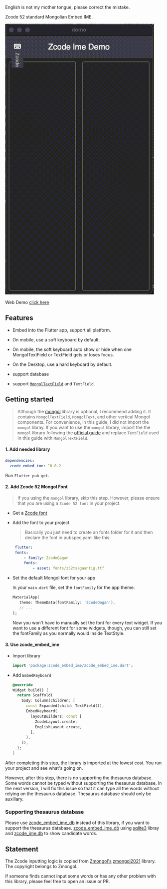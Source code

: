 English is not my mother tongue, please correct the mistake.

Zcode 52 standard Mongolian Embed IME.

![](https://raw.githubusercontent.com/Satsrag/embed_input/main/desktop_screenshot.gif)

Web Demo [click here](https://satsrag.github.io)

## Features

* Embed into the Flutter app, support all platform.

* On mobile, use a soft keyboard by default.

* On mobile, the soft keyboard auto show or hide when one MongolTextField or TextField gets or loses focus.

* On the Desktop, use a hard keyboard by default.

* support database

* support [`MongolTextField`](https://pub.dev/packages/mongol) and `TextField`.

## Getting started

> Although the [mongol](https://pub.dev/packages/mongol) library is optional, I recommend adding it. It contains `MongolTextField`, `MongolText`, and other vertical Mongol components. For convenience, in this guide, I did not import the `mongol` libray.
If you want to use the `mongol` library, import the  the `mongol` library following the [official guide](https://pub.dev/packages/mongol) and replace `TextField` used in this guide with `MongolTextField`.

#### 1. Add needed library

```yaml
dependencies:
  zcode_embed_ime: ^0.0.2
```

Run `Flutter pub get`.

#### 2. Add Zcode 52 Mongol Font

> If you using the `mongol` library, skip this step. However, please ensure that you are using a `Zcode 52 font` in your project.

* Get a [Zcode font](https://install.zcodetech.com/)

* Add the font to your project

   > Basically you just need to create an fonts folder for it and then declare the font in pubspec.yaml like this:

   ```yaml
    flutter:
    fonts:
        - family: ZcodeQagan
        fonts:
            - asset: fonts/z52tsagaantig.ttf
   ```

* Set the default Mongol font for your app
   
   In your `main.dart` file, set the `fontFamily` for the app theme.

   ```dart
   MaterialApp(
      theme: ThemeData(fontFamily: 'ZcodeQagan'),
      // ...
   );
   ```

   Now you won't have to manually set the font for every text widget. If you want to use a different font for some widgets, though, you can still set the fontFamily as you normally would inside TextStyle.

#### 3. Use zcode_embed_ime

* Import library

   ```dart
   import 'package:zcode_embed_ime/zcode_embed_ime.dart';
   ```

* Add `EmbedKeyboard`

   ```dart
   @override
   Widget build() {
     return Scaffold(
       body: Column(children: [
         const Expanded(child: TextField()),
         EmbedKeyboard(
           layoutBuilders: const [
             ZcodeLayout.create,
             EnglishLayout.create,
           ],
         ),
       ]),
     );
   }
   ```
After completing this step, the library is imported at the lowest cost. You run your project and see what's going on. 

However, after this step, there is no supporting the thesaurus database. Some words cannot be typed without supporting the thesaurus database. In the next version, I will fix this issue so that it can type all the words without relying on the thesaurus database. Thesaurus database should only be auxiliary.

### Supporting thesaurus database

Please use [zcode_embed_ime_db](https://pub.dev/packages/zcode_embed_ime_db) instead of this library, if you want to support the thesaurus database. [zcode_embed_ime_db](https://pub.dev/packages/zcode_embed_ime_db) using [sqlite3](https://pub.dev/packages/sqlite3) libray and [zcode_ime.db](https://github.com/Satsrag/embed_input/tree/main/zcode_embed_ime_db/db) to show candidate words. 

## Statement

The Zcode inputting logic is copied from [Zmongol's](https://github.com/zmongol) [zmongol2021](https://github.com/zmongol/zmongol2021) library.
The copyright belongs to Zmongol.

If someone finds cannot input some words or has any other problem with this library, please feel free to open an issue or PR.